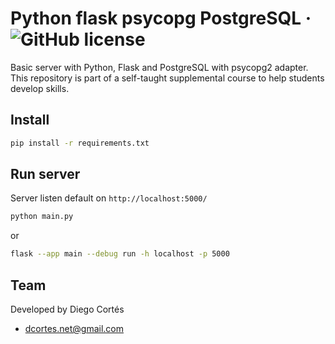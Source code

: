 # Python flask psycopg PostgreSQL &middot; ![GitHub license](https://img.shields.io/badge/license-MIT-blue.svg)

Basic server with Python, Flask and PostgreSQL with psycopg2 adapter. This repository is part of a self-taught supplemental course to help students develop skills.

## Install

```bash
pip install -r requirements.txt
```

## Run server

Server listen default on `http://localhost:5000/`

```bash
python main.py
```

or

```bash
flask --app main --debug run -h localhost -p 5000
```

## Team

Developed by Diego Cortés

- dcortes.net@gmail.com
